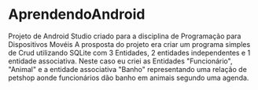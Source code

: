 # AprendendoAndroid
Projeto de Android Studio criado para a disciplina de Programação para Dispositivos Movéis
A prosposta do projeto era criar um programa simples de Crud utilizando SQLite com 3 Entidades, 2 
entidades independentes e 1 entidade associativa. 
Neste caso eu criei as Entidades "Funcionário", "Animal" e a entidade associativa "Banho" 
representando uma relação de petshop aonde funcionários dão banho em animais segundo uma agenda.
